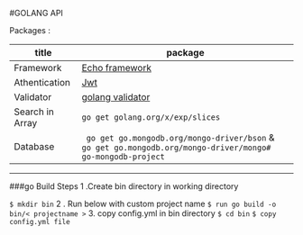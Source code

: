 
#GOLANG API

Packages : 

| title | package |
| ------------- | ------------- |
| Framework  | [Echo framework ](https://echo.labstack.com/)  |
| Athentication | [Jwt](https://github.com/golang-jwt/jwt)  |
| Validator| [golang validator](https://github.com/go-playground/validator)  |
| Search in Array | ```go get golang.org/x/exp/slices ```  |
| Database| ``` go get go.mongodb.org/mongo-driver/bson```  & ``` go get go.mongodb.org/mongo-driver/mongo# go-mongodb-project```|


-----------------------
###go Build Steps
1 .Create bin directory in working directory

```$ mkdir bin```
2 . Run below with custom project name
```$ run go build -o bin/< projectname >```
3. copy config.yml in bin directory
```$ cd bin```
```$ copy config.yml file ```